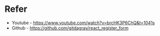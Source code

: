 # Refer
- Youtube - https://www.youtube.com/watch?v=brcHK3P6ChQ&t=1041s
- Github - https://github.com/gitdagray/react_register_form